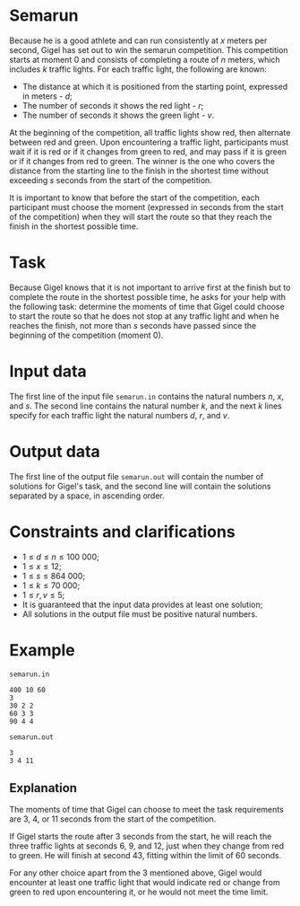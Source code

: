 # Semarun

Because he is a good athlete and can run consistently at $x$ meters per second, Gigel has set out to win the semarun competition. This competition starts at moment $0$ and consists of completing a route of $n$ meters, which includes $k$ traffic lights.
For each traffic light, the following are known:

- The distance at which it is positioned from the starting point, expressed in meters - $d$;
- The number of seconds it shows the red light - $r$;
- The number of seconds it shows the green light - $v$.

At the beginning of the competition, all traffic lights show red, then alternate between red and green.
Upon encountering a traffic light, participants must wait if it is red or if it changes from green to red, and may pass if it is green or if it changes from red to green. The winner is the one who covers the distance from the starting line to the finish in the shortest time without exceeding $s$ seconds from the start of the competition.

It is important to know that before the start of the competition, each participant must choose the moment (expressed in seconds from the start of the competition) when they will start the route so that they reach the finish in the shortest possible time.

# Task
Because Gigel knows that it is not important to arrive first at the finish but to complete the route in the shortest possible time, he asks for your help with the following task: determine the moments of time that Gigel could choose to start the route so that he does not stop at any traffic light and when he reaches the finish, not more than $s$ seconds have passed since the beginning of the competition (moment $0$).

# Input data
The first line of the input file `semarun.in` contains the natural numbers $n$, $x$, and $s$. The second line contains the natural number $k$, and the next $k$ lines specify for each traffic light the natural numbers $d$, $r$, and $v$.

# Output data
The first line of the output file `semarun.out` will contain the number of solutions for Gigel's task, and the second line will contain the solutions separated by a space, in ascending order.

# Constraints and clarifications
* $1 \leq d \leq n \leq 100 \ 000$;
* $1 \leq x \leq 12$;
* $1 \leq s \leq 864 \ 000$;
* $1 \leq k \leq 70 \ 000$;
* $1 \leq r, v \leq 5$;
* It is guaranteed that the input data provides at least one solution;
* All solutions in the output file must be positive natural numbers.

# Example

`semarun.in`
```
400 10 60
3
30 2 2
60 3 3
90 4 4
```

`semarun.out`
```
3
3 4 11
```

## Explanation

The moments of time that Gigel can choose to meet the task requirements are $3$, $4$, or $11$ seconds from the start of the competition.

If Gigel starts the route after $3$ seconds from the start, he will reach the three traffic lights at seconds $6$, $9$, and $12$, just when they change from red to green. He will finish at second $43$, fitting within the limit of $60$ seconds.

For any other choice apart from the $3$ mentioned above, Gigel would encounter at least one traffic light that would indicate red or change from green to red upon encountering it, or he would not meet the time limit.